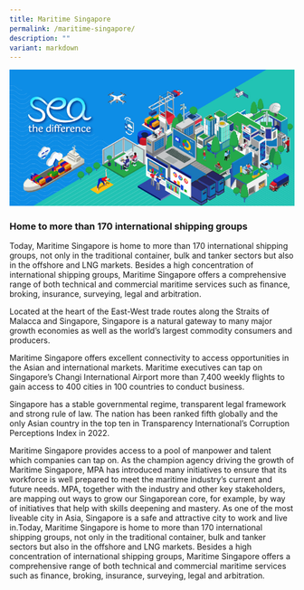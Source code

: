 ```yaml
---
title: Maritime Singapore
permalink: /maritime-singapore/
description: ""
variant: markdown
---
```

![](/images/Homepage%20Banners/maritime%20std-kv%20795x380-04.jpg)

### Home to more than 170 international shipping groups
Today, Maritime Singapore is home to more than 170 international shipping groups, not only in the traditional container, bulk and tanker sectors but also in the offshore and LNG markets. Besides a high concentration of international shipping groups, Maritime Singapore offers a comprehensive range of both technical and commercial maritime services such as finance, broking, insurance, surveying, legal and arbitration. 

Located at the heart of the East-West trade routes along the Straits of Malacca and Singapore, Singapore is a natural gateway to many major growth economies as well as the world’s largest commodity consumers and producers.

Maritime Singapore offers excellent connectivity to access opportunities in the Asian and international markets. Maritime executives can tap on Singapore’s Changi International Airport more than 7,400 weekly flights to gain access to 400 cities in 100 countries to conduct business. 

Singapore has a stable governmental regime, transparent legal framework and strong rule of law. The nation has been ranked fifth globally and the only Asian country in the top ten in Transparency International’s Corruption Perceptions Index in 2022. 

Maritime Singapore provides access to a pool of manpower and talent which companies can tap on. As the champion agency driving the growth of Maritime Singapore, MPA has introduced many initiatives to ensure that its workforce is well prepared to meet the maritime industry’s current and future needs. MPA, together with the industry and other key stakeholders, are mapping out ways to grow our Singaporean core, for example, by way of initiatives that help with skills deepening and mastery. As one of the most liveable city in Asia, Singapore is a safe and attractive city to work and live in.Today, Maritime Singapore is home to more than 170 international shipping groups, not only in the traditional container, bulk and tanker sectors but also in the offshore and LNG markets. Besides a high concentration of international shipping groups, Maritime Singapore offers a comprehensive range of both technical and commercial maritime services such as finance, broking, insurance, surveying, legal and arbitration. 
